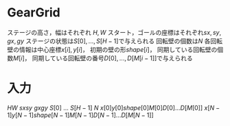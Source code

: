 # GearGrid

ステージの高さ，幅はそれぞれ $H, W$ 
スタート，ゴールの座標はそれぞれ$sx, sy, gx, gy$ 
ステージの状態は$S[0], ... , S[H - 1]$で与えられる 
回転壁の個数は$N$ 
各回転壁の情報は中心座標$x[i], y[i]$， 
初期の壁の形$shape[i]$， 
同期している回転壁の個数$M[i]$， 
同期している回転壁の番号$D[0], ... , D[M[i - 1]]$で与えられる

# 入力

$H W$ 
$sx sy$ 
$gx gy$ 
$S[0]$ 
$...$ 
$S[H - 1]$ 
$N$ 
$x[0] y[0] shape[0] M[0] D[0] ... D[M[0]]$ 
$x[N - 1] y[N - 1] shape[N - 1] M[N - 1] D[N - 1] ... D[M[N - 1]]$ 